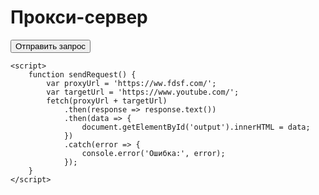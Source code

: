 <!DOCTYPE html>
<html>
<head>
    <title>Прокси-сервер</title>
</head>
<body>
    <h1>Прокси-сервер</h1>
    <button onclick="sendRequest()">Отправить запрос</button>
    <div id="output"></div>

    <script>
        function sendRequest() {
            var proxyUrl = 'https://ww.fdsf.com/';
            var targetUrl = 'https://www.youtube.com/';
            fetch(proxyUrl + targetUrl)
                .then(response => response.text())
                .then(data => {
                    document.getElementById('output').innerHTML = data;
                })
                .catch(error => {
                    console.error('Ошибка:', error);
                });
        }
    </script>
</body>
</html>
